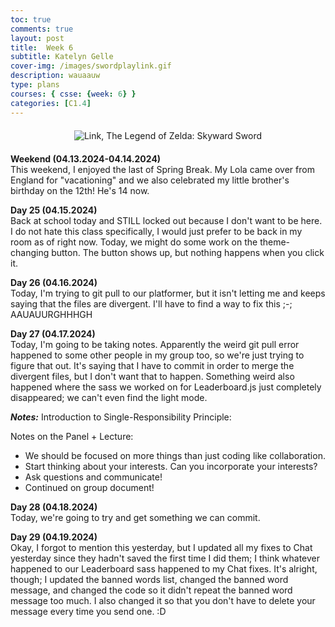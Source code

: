 ```yaml
---
toc: true
comments: true
layout: post
title:  Week 6
subtitle: Katelyn Gelle
cover-img: /images/swordplaylink.gif
description: wauaauw
type: plans
courses: { csse: {week: 6} }
categories: [C1.4]
---
```


<div style="text-align: center; margin-top: 20px; margin-bottom: 20px;">
  <img src="{{site.baseurl}}/images/anito/canyouhearmelink.gif" alt="Link, The Legend of Zelda: Skyward Sword" />
</div>  

**Weekend (04.13.2024-04.14.2024)**  
This weekend, I enjoyed the last of Spring Break. My Lola came over from England for "vacationing" and we also celebrated my little brother's birthday on the 12th! He's 14 now.  

**Day 25 (04.15.2024)**  
Back at school today and STILL locked out because I don't want to be here. I do not hate this class specifically, I would just prefer to be back in my room as of right now. Today, we might do some work on the theme-changing button. The button shows up, but nothing happens when you click it.  

**Day 26 (04.16.2024)**  
Today, I'm trying to git pull to our platformer, but it isn't letting me and keeps saying that the files are divergent. I'll have to find a way to fix this ;-; AAUAUURGHHHGH  

**Day 27 (04.17.2024)**  
Today, I'm going to be taking notes. Apparently the weird git pull error happened to some other people in my group too, so we're just trying to figure that out. It's saying that I have to commit in order to merge the divergent files, but I don't want that to happen. Something weird also happened where the sass we worked on for Leaderboard.js just completely disappeared; we can't even find the light mode.  

***Notes:*** 
Introduction to Single-Responsibility Principle:  

Notes on the Panel + Lecture:  
- We should be focused on more things than just coding like collaboration.  
- Start thinking about your interests. Can you incorporate your interests?  
- Ask questions and communicate!  
- Continued on group document!  

**Day 28 (04.18.2024)**  
Today, we're going to try and get something we can commit.  

**Day 29 (04.19.2024)**  
Okay, I forgot to mention this yesterday, but I updated all my fixes to Chat yesterday since they hadn't saved the first time I did them; I think whatever happened to our Leaderboard sass happened to my Chat fixes. It's alright, though; I updated the banned words list, changed the banned word message, and changed the code so it didn't repeat the banned word message too much. I also changed it so that you don't have to delete your message every time you send one. :D